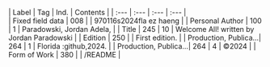 <!---
JParad16/JParad16 is a ✨ special ✨ repository because its `README.md` (this file) appears on your GitHub profile.
You can click the Preview link to take a look at your changes.
--->
| Label                 | Tag  | Ind. | Contents                                                |   | :---                  | :--- | :--- | :---                                                    |   
| Fixed field data      | 008  |      | 970116s2024fla ez  haeng                                |
| Personal Author       | 100  | 1    | Paradowski, Jordan Adela,                               |
| Title                 | 245  | 10   | Welcome All! written by Jordan Paradowski               |
| Edition               | 250  |      | First edition.                                          |
| Production, Publica...| 264  |  1   | Florida :github,2024.                                   |
| Production, Publica...| 264  |  4   | ©2024                                                   |
| Form of Work          | 380  |      | /README                                                 |
